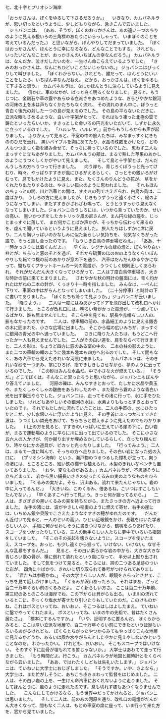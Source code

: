 七、北十字とプリオシン海岸

「おっかさんは、ぼくをゆるして下さるだろうか。」
　いきなり、カムパネルラが、思い切ったというように、少しどもりながら、急きこんで云いました。
　ジョバンニは、
（ああ、そうだ、ぼくのおっかさんは、あの遠い一つのちりのように見える橙いろの三角標のあたりにいらっしゃって、
いまぼくのことを考えているんだった。）
と思いながら、ぼんやりしてだまっていました。
「ぼくはおっかさんが、ほんとうに幸になるなら、どんなことでもする。
けれども、いったいどんなことが、おっかさんのいちばんの幸なんだろう。」
カムパネルラは、なんだか、泣きだしたいのを、一生けん命こらえているようでした。
「きみのおっかさんは、なんにもひどいことないじゃないの。」
ジョバンニはびっくりして叫びました。
「ぼくわからない。けれども、誰だって、ほんとうにいいことをしたら、いちばん幸なんだねえ。
だから、おっかさんは、ぼくをゆるして下さると思う。」
カムパネルラは、なにかほんとうに決心しているように見えました。
　俄かに、車のなかが、ぱっと白く明るくなりました。
見ると、もうじつに、金剛石や草の露やあらゆる立派さをあつめたような、きらびやかな銀河の河床の上を水は声もなくかたちもなく流れ、
その流れのまん中に、ぼうっと青白く後光の射した一つの島が見えるのでした。
その島の平らないただきに、立派な眼もさめるような、白い十字架がたって、
それはもう凍った北極の雲で鋳たといったらいいか、すきっとした金いろの円光をいただいて、しずかに永久に立っているのでした。
「ハルレヤ、ハルレヤ。」前からもうしろからも声が起りました。
ふりかえって見ると、車室の中の旅人たちは、みなまっすぐにきもののひだを垂れ、
黒いバイブルを胸にあてたり、水晶の珠数をかけたり、どの人もつつましく指を組み合せて、そっちに祈っているのでした。
思わず二人もまっすぐに立ちあがりました。カムパネルラの頬は、まるで熟した苹果のあかしのようにうつくしくかがやいて見えました。
　そして島と十字架とは、だんだんうしろの方へうつって行きました。
　向う岸も、青じろくぽうっと光ってけむり、時々、やっぱりすすきが風にひるがえるらしく、
さっとその銀いろがけむって、息でもかけたように見え、また、たくさんのりんどうの花が、
草をかくれたり出たりするのは、やさしい狐火のように思われました。
　それもほんのちょっとの間、川と汽車との間は、すすきの列でさえぎられ、白鳥の島は、二度ばかり、
うしろの方に見えましたが、じきもうずうっと遠く小さく、絵のようになってしまい、またすすきがざわざわ鳴って、
とうとうすっかり見えなくなってしまいました。ジョバンニのうしろには、いつから乗っていたのか、せいの高い、
黒いかつぎをしたカトリック風の尼さんが、まん円な緑の瞳を、じっとまっすぐに落して、
まだ何かことばか声かが、そっちから伝わって来るのを、虔んで聞いているというように見えました。
旅人たちはしずかに席に戻り、二人も胸いっぱいのかなしみに似た新らしい気持ちを、
何気なくちがった語で、そっと談し合ったのです。
「もうじき白鳥の停車場だねえ。」
「ああ、十一時かっきりには着くんだよ。」
　早くも、シグナルの緑の燈と、ぼんやり白い柱とが、ちらっと窓のそとを過ぎ、
それから硫黄のほのおのようなくらいぼんやりした転てつ機の前のあかりが窓の下を通り、
汽車はだんだんゆるやかになって、間もなくプラットホームの一列の電燈が、うつくしく規則正しくあらわれ、
それがだんだん大きくなってひろがって、二人は丁度白鳥停車場の、大きな時計の前に来てとまりました。
　さわやかな秋の時計の盤面には、青く灼かれたはがねの二本の針が、くっきり十一時を指しました。
みんなは、一ぺんに下りて、車室の中はがらんとなってしまいました。
〔二十分停車〕と時計の下に書いてありました。
「ぼくたちも降りて見ようか。」ジョバンニが云いました。
「降りよう。」
　二人は一度にはねあがってドアを飛び出して改札口へかけて行きました。
ところが改札口には、明るい紫がかった電燈が、一つ点いているばかり、誰も居ませんでした。
そこら中を見ても、駅長や赤帽らしい人の、影もなかったのです。
　二人は、停車場の前の、水晶細工のように見える銀杏の木に囲まれた、小さな広場に出ました。
そこから幅の広いみちが、まっすぐに銀河の青光の中へ通っていました。
　さきに降りた人たちは、もうどこへ行ったか一人も見えませんでした。
二人がその白い道を、肩をならべて行きますと、二人の影は、ちょうど四方に窓のある室の中の、
二本の柱の影のように、また二つの車輪の輻のように幾本も幾本も四方へ出るのでした。
そして間もなく、あの汽車から見えたきれいな河原に来ました。
　カムパネルラは、そのきれいな砂を一つまみ、掌にひろげ、指できしきしさせながら、夢のように云っているのでした。
「この砂はみんな水晶だ。中で小さな火が燃えている。」
「そうだ。」どこでぼくは、そんなこと習ったろうと思いながら、ジョバンニもぼんやり答えていました。
　河原の礫は、みんなすきとおって、たしかに水晶や黄玉や、またくしゃくしゃの皺曲をあらわしたのや
、また稜から霧のような青白い光を出す鋼玉やらでした。ジョバンニは、走ってその渚に行って、水に手をひたしました。
けれどもあやしいその銀河の水は、水素よりももっとすきとおっていたのです。
それでもたしかに流れていたことは、二人の手首の、水にひたったとこが、少し水銀いろに浮いたように見え、
その手首にぶっつかってできた波は、うつくしい燐光をあげて、ちらちらと燃えるように見えたのでもわかりました。
　川上の方を見ると、すすきのいっぱいに生えている崖の下に、白い岩が、まるで運動場のように平らに川に沿って出ているのでした。
そこに小さな五六人の人かげが、何か掘り出すか埋めるかしているらしく、立ったり屈んだり、時々なにかの道具が、ピカッと光ったりしました。
「行ってみよう。」二人は、まるで一度に叫んで、そっちの方へ走りました。その白い岩になった処の入口に、
〔プリオシン海岸〕という、瀬戸物のつるつるした標札が立って、向うの渚には、ところどころ、細い鉄の欄干も植えられ、木製のきれいなベンチも置いてありました。
「おや、変なものがあるよ。」カムパネルラが、不思議そうに立ちどまって、
岩から黒い細長いさきの尖ったくるみの実のようなものをひろいました。
「くるみの実だよ。そら、沢山ある。流れて来たんじゃない。岩の中に入ってるんだ。」
「大きいね、このくるみ、倍あるね。こいつはすこしもいたんでない。」
「早くあすこへ行って見よう。きっと何か掘ってるから。」
　二人は、ぎざぎざの黒いくるみの実を持ちながら、またさっきの方へ近よって行きました。
左手の渚には、波がやさしい稲妻のように燃えて寄せ、右手の崖には、いちめん銀や貝殻でこさえたようなすすきの穂がゆれたのです。
　だんだん近付いて見ると、一人のせいの高い、ひどい近眼鏡をかけ、長靴をはいた学者らしい人が、
手帳に何かせわしそうに書きつけながら、鶴嘴をふりあげたり、スコープをつかったりしている、三人の助手らしい人たちに夢中でいろいろ指図をしていました。
「そこのその突起を壊さないように。スコープを使いたまえ、スコープを。おっと、も少し遠くから掘って。いけない、いけない。なぜそんな乱暴をするんだ。」
　見ると、その白い柔らかな岩の中から、大きな大きな青じろい獣の骨が、横に倒れて潰れたという風になって、
半分以上掘り出されていました。
そして気をつけて見ると、そこらには、蹄の二つある足跡のついた岩が、
四角に十ばかり、きれいに切り取られて番号がつけられてありました。
「君たちは参観かね。」
その大学士らしい人が、眼鏡をきらっとさせて、こっちを見て話しかけました。
「くるみが沢山あったろう。
それはまあ、ざっと百二十万年ぐらい前のくるみだよ。
ごく新らしい方さ。
ここは百二十万年前、第三紀のあとのころは海岸でね、この下からは貝がらも出る。
いま川の流れているとこに、そっくり塩水が寄せたり引いたりもしていたのだ。このけものかね、これはボスといってね、おいおい、そこつるはしはよしたまえ。
ていねいに鑿でやってくれたまえ。
ボスといってね、いまの牛の先祖で、昔はたくさん居たさ。」
「標本にするんですか。」
「いや、証明するに要るんだ。
ぼくらからみると、ここは厚い立派な地層で、百二十万年ぐらい前にできたという証拠もいろいろあがるけれども、
ぼくらとちがったやつからみてもやっぱりこんな地層に見えるかどうか、あるいは風か水やがらんとした空かに見えやしないかということなのだ。
わかったかい。
けれども、おいおい。
そこもスコープではいけない。
そのすぐ下に肋骨が埋もれてる筈じゃないか。」
大学士はあわてて走って行きました。
「もう時間だよ。行こう。」
カムパネルラが地図と腕時計とをくらべながら云いました。
「ああ、ではわたくしどもは失礼いたします。」
ジョバンニは、ていねいに大学士におじぎしました。
「そうですか。いや、さよなら。」
大学士は、また忙がしそうに、あちこち歩きまわって監督をはじめました。
二人は、その白い岩の上を、一生けん命汽車におくれないように走りました。
そしてほんとうに、風のように走れたのです。息も切れず膝もあつくなりませんでした。
　こんなにしてかけるなら、もう世界中だってかけれると、ジョバンニは思いました。
　そして二人は、前のあの河原を通り、改札口の電燈がだんだん大きくなって、間もなく二人は、もとの車室の席に座って、いま行って来た方を、窓から見ていました。
